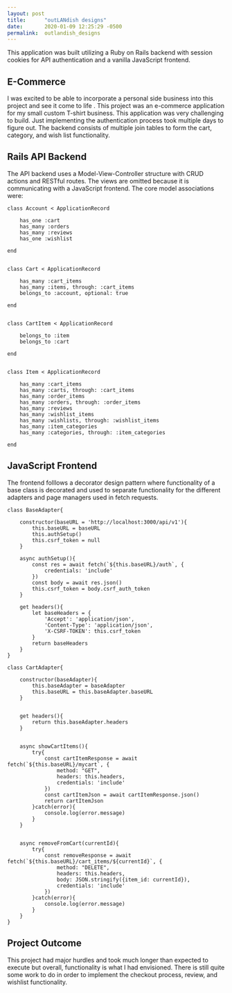 ```yaml
---
layout: post
title:      "outLANdish designs"
date:       2020-01-09 12:25:29 -0500
permalink:  outlandish_designs
---
```




This application was built utilizing a Ruby on Rails backend with session cookies for API authentication and a vanilla JavaScript frontend.

## E-Commerce

I was excited to be able to incorporate a personal side business into this project and see it come to life . This project was an e-commerce application for my small custom T-shirt business. This application was very challenging to build. Just implementing the authentication process took multiple days to figure out. The backend consists of multiple join tables to form the cart, category, and wish list functionality. 


## Rails API Backend

The API backend uses a Model-View-Controller structure with CRUD actions and RESTful routes. The views are omitted because it is communicating with a JavaScript frontend. The core model associations were:

```
class Account < ApplicationRecord
    
    has_one :cart
    has_many :orders
    has_many :reviews
    has_one :wishlist
    
end


class Cart < ApplicationRecord

    has_many :cart_items
    has_many :items, through: :cart_items
    belongs_to :account, optional: true
		
end


class CartItem < ApplicationRecord

    belongs_to :item
    belongs_to :cart

end


class Item < ApplicationRecord

    has_many :cart_items
    has_many :carts, through: :cart_items
    has_many :order_items
    has_many :orders, through: :order_items
    has_many :reviews
    has_many :wishlist_items
    has_many :wishlists, through: :wishlist_items
    has_many :item_categories
    has_many :categories, through: :item_categories
		
end
```


## JavaScript Frontend

The frontend folllows a decorator design pattern where functionality of a base class is decorated  and used to separate functionality for the different adapters and page managers used in fetch requests.

```
class BaseAdapter{

    constructor(baseURL = 'http://localhost:3000/api/v1'){
        this.baseURL = baseURL
        this.authSetup()
        this.csrf_token = null
    }

    async authSetup(){
        const res = await fetch(`${this.baseURL}/auth`, {
            credentials: 'include'
        })
        const body = await res.json()
        this.csrf_token = body.csrf_auth_token
    }

    get headers(){
        let baseHeaders = {
            'Accept': 'application/json',
            'Content-Type': 'application/json',
            'X-CSRF-TOKEN': this.csrf_token
        }
        return baseHeaders
    }
}

```

```
class CartAdapter{

    constructor(baseAdapter){
        this.baseAdapter = baseAdapter
        this.baseURL = this.baseAdapter.baseURL
    }


    get headers(){
        return this.baseAdapter.headers
    }
        
				
    async showCartItems(){
        try{
            const cartItemResponse = await fetch(`${this.baseURL}/mycart`, {
                method: "GET",
                headers: this.headers,
                credentials: 'include'
            })
            const cartItemJson = await cartItemResponse.json()
            return cartItemJson
        }catch(error){
            console.log(error.message)
        }
    }


    async removeFromCart(currentId){
        try{
            const removeResponse = await fetch(`${this.baseURL}/cart_items/${currentId}`, {
                method: "DELETE",
                headers: this.headers,
                body: JSON.stringify({item_id: currentId}),
                credentials: 'include'
            })
        }catch(error){
            console.log(error.message)
        }
    }
}
```



## Project Outcome

This project had major hurdles and took much longer than expected to execute but overall, functionality is what I had envisioned. There is still quite some work to do in order to implement the checkout process, review, and wishlist functionality. 
